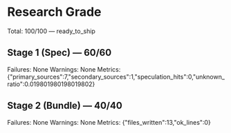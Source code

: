 # Research Grade
Total: 100/100 — ready_to_ship

## Stage 1 (Spec) — 60/60
Failures: None
Warnings: None
Metrics: {"primary_sources":7,"secondary_sources":1,"speculation_hits":0,"unknown_ratio":0.019801980198019802}

## Stage 2 (Bundle) — 40/40
Failures: None
Warnings: None
Metrics: {"files_written":13,"ok_lines":0}